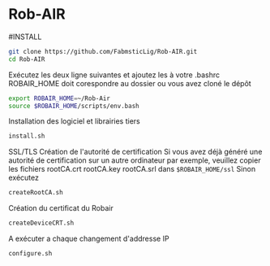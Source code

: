 # Rob-AIR

#INSTALL


```bash
git clone https://github.com/FabmsticLig/Rob-AIR.git
cd Rob-AIR
```

Exécutez les deux ligne suivantes et ajoutez les à votre .bashrc 
ROBAIR_HOME doit corespondre au dossier ou vous avez cloné le dépôt
```bash
export ROBAIR_HOME=~/Rob-Air
source $ROBAIR_HOME/scripts/env.bash
```

Installation des logiciel et librairies tiers

```bash
install.sh
```

SSL/TLS
Création de l'autorité de certification
Si vous avez déjà généré une autorité de certification sur un autre ordinateur par exemple, veuillez copier les fichiers rootCA.crt  rootCA.key  rootCA.srl dans `$ROBAIR_HOME/ssl`
Sinon exécutez 

```bash
createRootCA.sh
```

Création du certificat du Robair
```bash
createDeviceCRT.sh
```
A exécuter a chaque changement d'addresse IP


```bash
configure.sh
```



